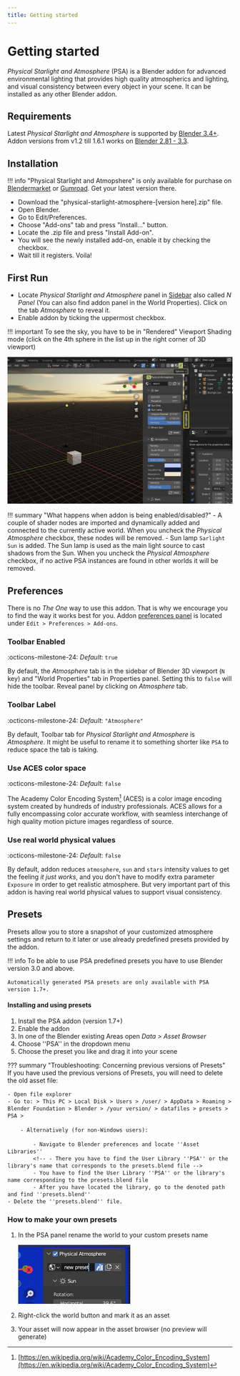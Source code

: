 ```yaml
---
title: Getting started
---
```


# Getting started

_Physical Starlight and Atmosphere_ (PSA)  is a Blender addon for advanced environmental lighting that provides high quality atmospherics
and lighting, and visual consistency between every object in your scene. It can be installed as any other Blender addon.
## Requirements

Latest _Physical Starlight and Atmosphere_ is supported by [Blender 3.4+](https://www.blender.org/).
Addon versions from v1.2 till 1.6.1 works on [Blender 2.81 - 3.3](https://www.blender.org/).

## Installation

!!! info
    "Physical Starlight and Atmopshere" is only available for purchase on
    [Blendermarket](https://blendermarket.com/products/physical-starlight-and-atmosphere) or [Gumroad](https://gumroad.com/l/PSaA).
    Get your latest version there.

- Download the "physical-starlight-atmosphere-[version here].zip" file.
- Open Blender.
- Go to Edit/Preferences. 
- Choose "Add-ons" tab and press "Install..." button. 
- Locate the .zip file and press "Install Add-on".
- You will see the newly installed add-on, enable it by checking the checkbox. 
- Wait till it registers. Voila!

## First Run
- Locate _Physical Starlight and Atmosphere_ panel in [Sidebar](https://docs.blender.org/manual/en/latest/interface/window_system/regions.html#sidebar)
also called _N Panel_ (You can also find addon panel in the World Properties). Click on the tab _Atmosphere_ to reveal it.
- Enable addon by ticking the uppermost checkbox.

 
!!! important
    To see the sky, you have to be in "Rendered" Viewport Shading mode (click on the 4th sphere in the list up in the right corner of 3D viewport)

[![First Run](img/first-run.jpg)](img/first-run.jpg)

!!! summary "What happens when addon is being enabled/disabled?"
    - A couple of shader nodes are imported and dynamically added and connected to the currently active world. When you uncheck the _Physical Atmosphere_ checkbox, these nodes will be removed.
    - Sun lamp `Sarlight Sun` is added. The Sun lamp is used as the main light source to cast shadows from the Sun. When you uncheck the _Physical Atmosphere_ checkbox, if no active PSA instances are found in other worlds it will be removed.


## Preferences
There is no _The One_ way to use this addon. That is why we encourage you to find the way
it works best for you. Addon [preferences panel](img/UI/UI_preferences.png) is located under
`Edit > Preferences > Add-ons`.

### Toolbar Enabled
:octicons-milestone-24: _Default_: `true`

By default, the _Atmosphere_ tab is in the sidebar of Blender 3D viewport (`N` key) and "World Properties" tab in
Properties panel. Setting this to `false` will hide the toolbar. Reveal panel by clicking on _Atmosphere_ tab. 

### Toolbar Label
:octicons-milestone-24: _Default_: `"Atmosphere"`

By default, Toolbar tab for _Physical Starlight and Atmosphere_ is _Atmosphere_. It might be useful to rename it
to something shorter like `PSA` to reduce space the tab is taking. 

### Use ACES color space
:octicons-milestone-24: _Default_: `false`

The Academy Color Encoding System[^1] (ACES) is a color image encoding system created by hundreds of industry professionals. ACES allows for a fully encompassing color accurate workflow, with seamless interchange of high quality motion picture images regardless of source.


### Use real world physical values
:octicons-milestone-24: _Default_: `false`

By default, addon reduces `atmosphere`, `sun` and `stars` intensity values to get the feeling _it just works_, and you 
don't have to modify extra parameter `Exposure` in order to get realistic atmosphere. But very important part of this 
addon is having real world physical values to support visual consistency.

<!-- ### Experimental Features
:octicons-milestone-24: _Default_: `false`

Enables features that may not be fully functional and tested for all cases. Current list of experimental features:

* [Binary Sun](/psa/binary-sun/) -->

[^1]: [https://en.wikipedia.org/wiki/Academy_Color_Encoding_System](https://en.wikipedia.org/wiki/Academy_Color_Encoding_System)


## Presets

Presets allow you to store a snapshot of your customized atmosphere settings and return to it later
or use already predefined presets provided by the addon.

!!! info 
    To be able to use PSA predefined presets you have to use Blender version 3.0 and above. 


    Automatically generated PSA presets are only available with PSA version 1.7+.

#### Installing and using presets

1. Install the PSA addon (version 1.7+)
2. Enable the addon 
3. In one of the Blender existing Areas open *Data > Asset Browser*
4. Choose ''PSA'' in the dropdown menu
5. Choose the preset you like and drag it into your scene

??? summary "Troubleshooting: Concerning previous versions of Presets"     
    If you have used the previous versions of Presets, you will need to delete the old asset file:
        
    - Open file explorer 
    - Go to: > This PC > Local Disk > Users > /user/ > AppData > Roaming > Blender Foundation > Blender > /your version/ > datafiles > presets > PSA > 

        - Alternatively (for non-Windows users):
        
            - Navigate to Blender preferences and locate ''Asset Libraries''
            <!-- - There you have to find the User Library ''PSA'' or the library's name that corresponds to the presets.blend file -->
            - You have to find the User Library ''PSA'' or the library's name corresponding to the presets.blend file
            - After you have located the library, go to the denoted path and find ''presets.blend''
    - Delete the ''presets.blend'' file.


### How to make your own presets

1. In the PSA panel rename the world to your custom presets name

    [![New preset](img/UI/new_preset.jpeg)](img/UI/new_preset.jpeg)

2. Right-click the world button and mark it as an asset
3. Your asset will now appear in the asset browser (no preview will generate)




<!-- 
Assets allow to store a snapshot of your customized atmosphere settings and return to it later
or use already predefined presets provided by the addon.

!!! info 
    To be able to use PSA predefined assets you have to use Blender version 3.0 and above.

### Importing assets
1. download *assets.blend* file
2. in Blender go to* Edit > Preferences* and open *File Paths* tab
3. Under *Asset Libraries* click + symbol and point to the folder where *assets.blend* file is located.
4. Assign a name to this library

### Using assets
1. In one of the Blender [existing Areas]((https://docs.blender.org/manual/en/3.0/interface/window_system/areas.html#areas))  open *Data > Asset Browser*
2. Under the dropdown select a name you assigned to the library when importing assets.
3. Select an asset and drop it in the view.

[![Asset Browser](img/UI/asset-browser.jpg)](img/UI/asset-browser.jpg) -->

